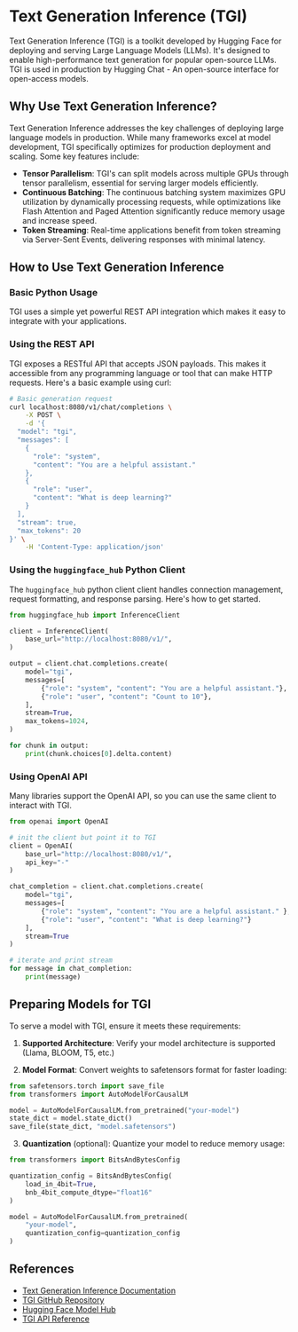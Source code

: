 # Text Generation Inference (TGI)

Text Generation Inference (TGI) is a toolkit developed by Hugging Face for deploying and serving Large Language Models (LLMs). It's designed to enable high-performance text generation for popular open-source LLMs. TGI is used in production by Hugging Chat - An open-source interface for open-access models.

## Why Use Text Generation Inference?

Text Generation Inference addresses the key challenges of deploying large language models in production. While many frameworks excel at model development, TGI specifically optimizes for production deployment and scaling. Some key features include:

- **Tensor Parallelism**: TGI's can split models across multiple GPUs through tensor parallelism, essential for serving larger models efficiently.
- **Continuous Batching**: The continuous batching system maximizes GPU utilization by dynamically processing requests, while optimizations like Flash Attention and Paged Attention significantly reduce memory usage and increase speed.
- **Token Streaming**: Real-time applications benefit from token streaming via Server-Sent Events, delivering responses with minimal latency.

## How to Use Text Generation Inference

### Basic Python Usage

TGI uses a simple yet powerful REST API integration which makes it easy to integrate with your applications. 

### Using the REST API

TGI exposes a RESTful API that accepts JSON payloads. This makes it accessible from any programming language or tool that can make HTTP requests. Here's a basic example using curl:

```bash
# Basic generation request
curl localhost:8080/v1/chat/completions \
    -X POST \
    -d '{
  "model": "tgi",
  "messages": [
    {
      "role": "system",
      "content": "You are a helpful assistant."
    },
    {
      "role": "user",
      "content": "What is deep learning?"
    }
  ],
  "stream": true,
  "max_tokens": 20
}' \
    -H 'Content-Type: application/json'
```

### Using the `huggingface_hub` Python Client

The `huggingface_hub` python client client handles connection management, request formatting, and response parsing. Here's how to get started.

```python
from huggingface_hub import InferenceClient

client = InferenceClient(
    base_url="http://localhost:8080/v1/",
)

output = client.chat.completions.create(
    model="tgi",
    messages=[
        {"role": "system", "content": "You are a helpful assistant."},
        {"role": "user", "content": "Count to 10"},
    ],
    stream=True,
    max_tokens=1024,
)

for chunk in output:
    print(chunk.choices[0].delta.content)
```


### Using OpenAI API

Many libraries support the OpenAI API, so you can use the same client to interact with TGI.

```python
from openai import OpenAI

# init the client but point it to TGI
client = OpenAI(
    base_url="http://localhost:8080/v1/",
    api_key="-"
)

chat_completion = client.chat.completions.create(
    model="tgi",
    messages=[
        {"role": "system", "content": "You are a helpful assistant." },
        {"role": "user", "content": "What is deep learning?"}
    ],
    stream=True
)

# iterate and print stream
for message in chat_completion:
    print(message)
```

## Preparing Models for TGI

To serve a model with TGI, ensure it meets these requirements:

1. **Supported Architecture**: Verify your model architecture is supported (Llama, BLOOM, T5, etc.)

2. **Model Format**: Convert weights to safetensors format for faster loading:

```python
from safetensors.torch import save_file
from transformers import AutoModelForCausalLM

model = AutoModelForCausalLM.from_pretrained("your-model")
state_dict = model.state_dict()
save_file(state_dict, "model.safetensors")
```

3. **Quantization** (optional): Quantize your model to reduce memory usage:

```python
from transformers import BitsAndBytesConfig

quantization_config = BitsAndBytesConfig(
    load_in_4bit=True,
    bnb_4bit_compute_dtype="float16"
)

model = AutoModelForCausalLM.from_pretrained(
    "your-model",
    quantization_config=quantization_config
)
```

## References

- [Text Generation Inference Documentation](https://huggingface.co/docs/text-generation-inference)
- [TGI GitHub Repository](https://github.com/huggingface/text-generation-inference)
- [Hugging Face Model Hub](https://huggingface.co/models)
- [TGI API Reference](https://huggingface.co/docs/text-generation-inference/api_reference)